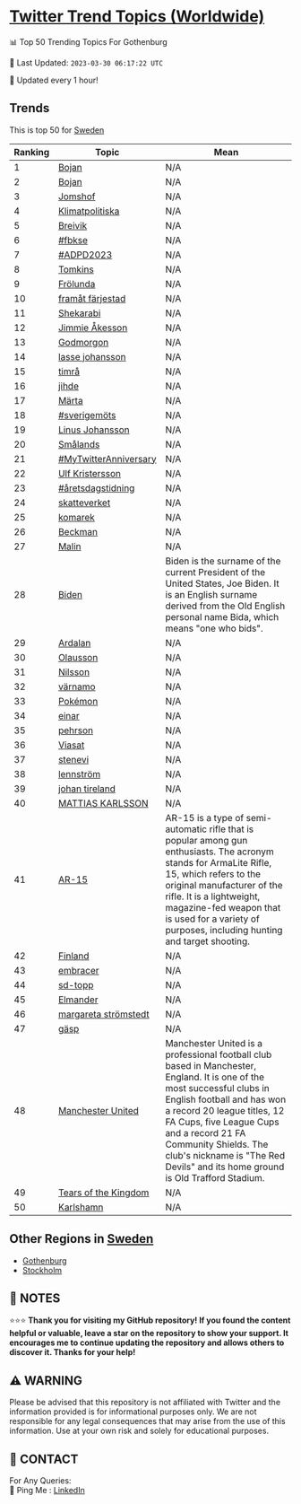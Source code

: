 [Twitter Trend Topics (Worldwide)](https://github.com/ErcinDedeoglu/Twitter-Trend-Topics)
==========


📊 Top 50 Trending Topics For Gothenburg

📆 Last Updated: `2023-03-30 06:17:22 UTC`

🔧 Updated every 1 hour!


## Trends

This is top 50 for [Sweden](</Sweden>)

| Ranking | Topic | Mean |
| ------- | ------------ | ------------ |
| 1 | [Bojan](http://twitter.com/search?q=Bojan) | N/A |
| 2 | [Bojan](http://twitter.com/search?q=Bojan) | N/A |
| 3 | [Jomshof](http://twitter.com/search?q=Jomshof) | N/A |
| 4 | [Klimatpolitiska](http://twitter.com/search?q=Klimatpolitiska) | N/A |
| 5 | [Breivik](http://twitter.com/search?q=Breivik) | N/A |
| 6 | [#fbkse](http://twitter.com/search?q=%23fbkse) | N/A |
| 7 | [#ADPD2023](http://twitter.com/search?q=%23ADPD2023) | N/A |
| 8 | [Tomkins](http://twitter.com/search?q=Tomkins) | N/A |
| 9 | [Frölunda](http://twitter.com/search?q=Fr%c3%b6lunda) | N/A |
| 10 | [framåt färjestad](http://twitter.com/search?q=fram%c3%a5t+f%c3%a4rjestad) | N/A |
| 11 | [Shekarabi](http://twitter.com/search?q=Shekarabi) | N/A |
| 12 | [Jimmie Åkesson](http://twitter.com/search?q=Jimmie+%c3%85kesson) | N/A |
| 13 | [Godmorgon](http://twitter.com/search?q=Godmorgon) | N/A |
| 14 | [lasse johansson](http://twitter.com/search?q=lasse+johansson) | N/A |
| 15 | [timrå](http://twitter.com/search?q=timr%c3%a5) | N/A |
| 16 | [jihde](http://twitter.com/search?q=jihde) | N/A |
| 17 | [Märta](http://twitter.com/search?q=M%c3%a4rta) | N/A |
| 18 | [#sverigemöts](http://twitter.com/search?q=%23sverigem%c3%b6ts) | N/A |
| 19 | [Linus Johansson](http://twitter.com/search?q=Linus+Johansson) | N/A |
| 20 | [Smålands](http://twitter.com/search?q=Sm%c3%a5lands) | N/A |
| 21 | [#MyTwitterAnniversary](http://twitter.com/search?q=%23MyTwitterAnniversary) | N/A |
| 22 | [Ulf Kristersson](http://twitter.com/search?q=Ulf+Kristersson) | N/A |
| 23 | [#åretsdagstidning](http://twitter.com/search?q=%23%c3%a5retsdagstidning) | N/A |
| 24 | [skatteverket](http://twitter.com/search?q=skatteverket) | N/A |
| 25 | [komarek](http://twitter.com/search?q=komarek) | N/A |
| 26 | [Beckman](http://twitter.com/search?q=Beckman) | N/A |
| 27 | [Malin](http://twitter.com/search?q=Malin) | N/A |
| 28 | [Biden](http://twitter.com/search?q=Biden) | Biden is the surname of the current President of the United States, Joe Biden. It is an English surname derived from the Old English personal name Bida, which means "one who bids". |
| 29 | [Ardalan](http://twitter.com/search?q=Ardalan) | N/A |
| 30 | [Olausson](http://twitter.com/search?q=Olausson) | N/A |
| 31 | [Nilsson](http://twitter.com/search?q=Nilsson) | N/A |
| 32 | [värnamo](http://twitter.com/search?q=v%c3%a4rnamo) | N/A |
| 33 | [Pokémon](http://twitter.com/search?q=Pok%c3%a9mon) | N/A |
| 34 | [einar](http://twitter.com/search?q=einar) | N/A |
| 35 | [pehrson](http://twitter.com/search?q=pehrson) | N/A |
| 36 | [Viasat](http://twitter.com/search?q=Viasat) | N/A |
| 37 | [stenevi](http://twitter.com/search?q=stenevi) | N/A |
| 38 | [lennström](http://twitter.com/search?q=lennstr%c3%b6m) | N/A |
| 39 | [johan tireland](http://twitter.com/search?q=johan+tireland) | N/A |
| 40 | [MATTIAS KARLSSON](http://twitter.com/search?q=MATTIAS+KARLSSON) | N/A |
| 41 | [AR-15](http://twitter.com/search?q=AR-15) | AR-15 is a type of semi-automatic rifle that is popular among gun enthusiasts. The acronym stands for ArmaLite Rifle, 15, which refers to the original manufacturer of the rifle. It is a lightweight, magazine-fed weapon that is used for a variety of purposes, including hunting and target shooting. |
| 42 | [Finland](http://twitter.com/search?q=Finland) | N/A |
| 43 | [embracer](http://twitter.com/search?q=embracer) | N/A |
| 44 | [sd-topp](http://twitter.com/search?q=sd-topp) | N/A |
| 45 | [Elmander](http://twitter.com/search?q=Elmander) | N/A |
| 46 | [margareta strömstedt](http://twitter.com/search?q=margareta+str%c3%b6mstedt) | N/A |
| 47 | [gäsp](http://twitter.com/search?q=g%c3%a4sp) | N/A |
| 48 | [Manchester United](http://twitter.com/search?q=Manchester+United) | Manchester United is a professional football club based in Manchester, England. It is one of the most successful clubs in English football and has won a record 20 league titles, 12 FA Cups, five League Cups and a record 21 FA Community Shields. The club's nickname is "The Red Devils" and its home ground is Old Trafford Stadium. |
| 49 | [Tears of the Kingdom](http://twitter.com/search?q=Tears+of+the+Kingdom) | N/A |
| 50 | [Karlshamn](http://twitter.com/search?q=Karlshamn) | N/A |



## Other Regions in [Sweden](</Sweden>)

* [Gothenburg](</Sweden/Gothenburg.md>)
* [Stockholm](</Sweden/Stockholm.md>)



## 📝 NOTES

⭐⭐⭐ **Thank you for visiting my GitHub repository! If you found the content helpful or valuable, leave a star on the repository to show your support. It encourages me to continue updating the repository and allows others to discover it. Thanks for your help!**


## ⚠️ WARNING

Please be advised that this repository is not affiliated with Twitter and the information provided is for informational purposes only. We are not responsible for any legal consequences that may arise from the use of this information. Use at your own risk and solely for educational purposes.


## 📨 CONTACT

 For Any Queries:  
            🏓 Ping Me : [LinkedIn](https://www.linkedin.com/in/ercindedeoglu/)
